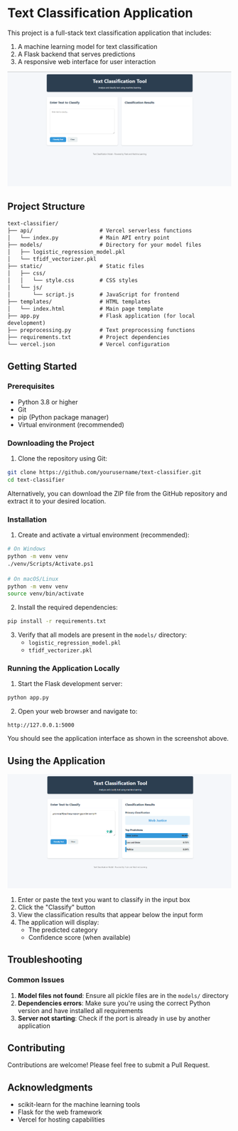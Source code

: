 # Text Classification Application

This project is a full-stack text classification application that includes:
1. A machine learning model for text classification
2. A Flask backend that serves predictions
3. A responsive web interface for user interaction

![Text Classification App Interface](/pic/1.png)

## Project Structure 

```
text-classifier/
├── api/                     # Vercel serverless functions
│   └── index.py             # Main API entry point
├── models/                  # Directory for your model files
│   ├── logistic_regression_model.pkl
│   └── tfidf_vectorizer.pkl
├── static/                  # Static files
│   ├── css/
│   │   └── style.css        # CSS styles
│   └── js/
│       └── script.js        # JavaScript for frontend
├── templates/               # HTML templates
│   └── index.html           # Main page template
├── app.py                   # Flask application (for local development)
├── preprocessing.py         # Text preprocessing functions
├── requirements.txt         # Project dependencies
└── vercel.json              # Vercel configuration
```

## Getting Started

### Prerequisites

- Python 3.8 or higher
- Git
- pip (Python package manager)
- Virtual environment (recommended)

### Downloading the Project

1. Clone the repository using Git:

```bash
git clone https://github.com/yourusername/text-classifier.git
cd text-classifier
```

Alternatively, you can download the ZIP file from the GitHub repository and extract it to your desired location.

### Installation

1. Create and activate a virtual environment (recommended):

```bash
# On Windows
python -m venv venv
./venv/Scripts/Activate.ps1

# On macOS/Linux
python -m venv venv
source venv/bin/activate
```

2. Install the required dependencies:

```bash
pip install -r requirements.txt
```

3. Verify that all models are present in the `models/` directory:
   - `logistic_regression_model.pkl`
   - `tfidf_vectorizer.pkl`

### Running the Application Locally

1. Start the Flask development server:

```bash
python app.py
```

2. Open your web browser and navigate to:

```
http://127.0.0.1:5000
```

You should see the application interface as shown in the screenshot above.

## Using the Application

![Text Classification Demo](/pic/2.png)

1. Enter or paste the text you want to classify in the input box
2. Click the "Classify" button
3. View the classification results that appear below the input form
4. The application will display:
   - The predicted category
   - Confidence score (when available)
   


## Troubleshooting

### Common Issues

1. **Model files not found**: Ensure all pickle files are in the `models/` directory
2. **Dependencies errors**: Make sure you're using the correct Python version and have installed all requirements
3. **Server not starting**: Check if the port is already in use by another application

## Contributing

Contributions are welcome! Please feel free to submit a Pull Request.


## Acknowledgments

- scikit-learn for the machine learning tools
- Flask for the web framework
- Vercel for hosting capabilities
